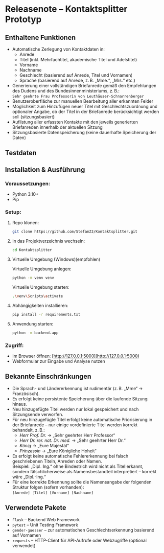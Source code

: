 # Releasenote – Kontaktsplitter Prototyp

## Enthaltene Funktionen

- Automatische Zerlegung von Kontaktdaten in:
  - Anrede
  - Titel (inkl. Mehrfachtitel, akademische Titel und Adelstitel)
  - Vorname
  - Nachname
  - Geschlecht (basierend auf Anrede, Titel und Vornamen)
  - Sprache (basierend auf Anrede, z. B. „Mme.“, „Mrs.“ etc.)
- Generierung einer vollständigen Briefanrede gemäß den Empfehlungen des Dudens und des Bundesinnenministeriums, z. B.:  
  `Sehr geehrte Frau Professorin von Leuthäuser-Schnarrenberger`
- Benutzeroberfläche zur manuellen Bearbeitung aller erkannten Felder
- Möglichkeit zum Hinzufügen neuer Titel mit Geschlechtszuordnung und optionaler Angabe, ob der Titel in der Briefanrede berücksichtigt werden soll (sitzungsbasiert)
- Auflistung aller erfassten Kontakte mit den jeweils generierten Briefanreden innerhalb der aktuellen Sitzung
- Sitzungsbasierte Datenspeicherung (keine dauerhafte Speicherung der Daten)

## Testdaten


## Installation & Ausführung

### Voraussetzungen:
- Python 3.10+
- Pip

### Setup:

1. Repo klonen:
   ```bash
   git clone https://github.com/StefanZ3/Kontaktsplitter.git
   ```

2. In das Projektverzeichnis wechseln:
   ```bash
   cd Kontaktsplitter
   ```
3. Virtuelle Umgebung (Windows)(empfohlen)

   Virtuelle Umgebung anlegen:
   ```bash
   python -m venv venv
   ```
   Virtuelle Umgebung starten:
   ```bash
   .\venv\Scripts\activate
    ```

4. Abhängigkeiten installieren:
   ```bash
   pip install -r requirements.txt
   ```

5. Anwendung starten:
   ```bash
   python -m backend.app
   ```

### Zugriff:

- Im Browser öffnen: [http://127.0.0.1:5000](http://127.0.0.1:5000)
- Webformular zur Eingabe und Analyse nutzen

## Bekannte Einschränkungen

- Die Sprach- und Ländererkennung ist rudimentär (z. B. „Mme“ → Französisch).
- Es erfolgt keine persistente Speicherung über die laufende Sitzung hinaus.
- Neu hinzugefügte Titel werden nur lokal gespeichert und nach Sitzungsende verworfen.
- Für neu hinzugefügte Titel erfolgt keine automatische Priorisierung in der Briefanrede – nur einige vordefinierte Titel werden korrekt behandelt, z. B.:
  - *Herr Prof. Dr.* → „Sehr geehrter Herr Professor“
  - *Herr Dr. rer. nat. Dr. med.* → „Sehr geehrter Herr Dr.“
  - *König* → „Eure Majestät“
  - *Prinzessin* → „Eure Königliche Hoheit“
- Es erfolgt keine automatische Fehlererkennung bei falsch geschriebenen Titeln, Anreden oder Namen.  
  Beispiel: „Dipl. Ing.“ ohne Bindestrich wird nicht als Titel erkannt, sondern fälschlicherweise als Namensbestandteil interpretiert – korrekt wäre „Dipl.-Ing.“
- Für eine korrekte Erkennung sollte die Namensangabe der folgenden Struktur folgen (sofern vorhanden):  
  `[Anrede] [Titel] [Vorname] [Nachname]`

## Verwendete Pakete

- `Flask` – Backend Web Framework
- `pytest` – Unit Testing Framework
- `gender-guesser` – zur automatischen Geschlechtserkennung basierend auf Vornamen
- `requests` – HTTP-Client für API-Aufrufe oder Webzugriffe (optional verwendet)